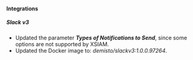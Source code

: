 
#### Integrations

##### Slack v3

- Updated the parameter ***Types of Notifications to Send***, since some options are not supported by XSIAM.
- Updated the Docker image to: *demisto/slackv3:1.0.0.97264*.
